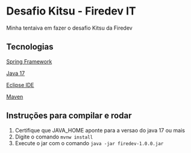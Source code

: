 # Desafio Kitsu - Firedev IT
Minha tentaiva em fazer o desafio Kitsu da Firedev

## Tecnologias
[Spring Framework](https://spring.io)

[Java 17](https://jdk.java.net/17)

[Eclipse IDE](https://www.eclipse.org)

[Maven](https://maven.apache.org)
##

## Instruções para compilar e rodar
1. Certifique que JAVA_HOME aponte para a versao do java 17 ou mais
2. Digite o comando `mvnw install`
3. Execute o jar com o comando `java -jar firedev-1.0.0.jar`
